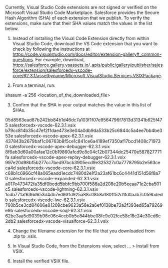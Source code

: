 Currently, Visual Studio Code extensions are not signed or verified on the
Microsoft Visual Studio Code Marketplace. Salesforce provides the Secure Hash
Algorithm (SHA) of each extension that we publish. To verify the extensions,
make sure that their SHA values match the values in the list below.

1. Instead of installing the Visual Code Extension directly from within Visual
   Studio Code, download the VS Code extension that you want to check by
   following the instructions at
   https://code.visualstudio.com/docs/editor/extension-gallery#_common-questions.
   For example, download,
   https://salesforce.gallery.vsassets.io/_apis/public/gallery/publisher/salesforce/extension/salesforcedx-vscode-core/62.3.1/assetbyname/Microsoft.VisualStudio.Services.VSIXPackage.

2. From a terminal, run:

shasum -a 256 <location_of_the_downloaded_file>

3. Confirm that the SHA in your output matches the value in this list of SHAs.

05d8563ead87b242bb84b1d46dc7a103f1f07e9564796f7813d31341b625f475  salesforcedx-vscode-62.3.1.vsix
b79cc814b35c47ef2f1dae473e3e04a0db9da533b25c6844c5a4ee7bb4be353e  salesforcedx-vscode-apex-62.3.1.vsix
437843b2679baf1c06763b8f5ce1c841ce6a4189ef7350af17bcd1408c719730  salesforcedx-vscode-apex-debugger-62.3.1.vsix
8f6ab3d60a00afae12c0b19860afcd9c8c04c12b07344dc25470e587827771fa  salesforcedx-vscode-apex-replay-debugger-62.3.1.vsix
997e20d98bf5b277cc7bed97bcb3905ecd9e325327c0a7778795b2e563ceca4d  salesforcedx-vscode-core-62.3.1.vsix
c68b1c6966cf48a065eadd1ecdc7480d2e1f2a23af61bc6c4441d151d56f8a70  salesforcedx-vscode-expanded-62.3.1.vsix
a017e473472fa35df0bcdd5bbfc9bb700f586a2d208e20b5eeaa71e2cba501c5  salesforcedx-vscode-lightning-62.3.1.vsix
1cdb771af636d653d4db7ed931d925a88c08b8a1801f52d1fd0aab7c059bdedb  salesforcedx-vscode-lwc-62.3.1.vsix
760b5ce3cd84606e81209cbe9623a58e2a6ef0138be72a2f393ed65a79269e9b  salesforcedx-vscode-soql-62.3.1.vsix
62be3aa5d9039b98c06c4ccb0b5e844bbe08fc9e02fce58c18c24e30cd6c2db2  salesforcedx-vscode-visualforce-62.3.1.vsix


4. Change the filename extension for the file that you downloaded from .zip to
.vsix.

5. In Visual Studio Code, from the Extensions view, select ... > Install from
VSIX.

6. Install the verified VSIX file.

